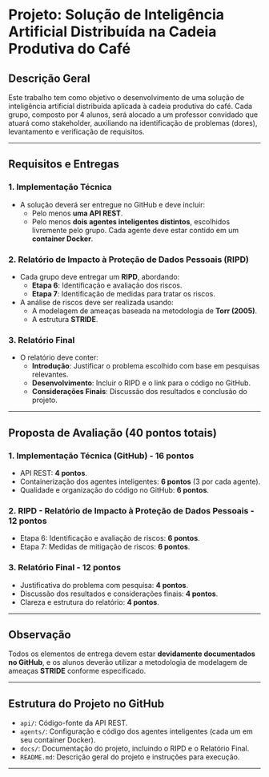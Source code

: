 # Projeto: Solução de Inteligência Artificial Distribuída na Cadeia Produtiva do Café

## Descrição Geral
Este trabalho tem como objetivo o desenvolvimento de uma solução de inteligência artificial distribuída aplicada à cadeia produtiva do café. Cada grupo, composto por 4 alunos, será alocado a um professor convidado que atuará como stakeholder, auxiliando na identificação de problemas (dores), levantamento e verificação de requisitos.

---

## Requisitos e Entregas

### 1. Implementação Técnica
- A solução deverá ser entregue no GitHub e deve incluir:
  - Pelo menos **uma API REST**.
  - Pelo menos **dois agentes inteligentes distintos**, escolhidos livremente pelo grupo. Cada agente deve estar contido em um **container Docker**.

### 2. Relatório de Impacto à Proteção de Dados Pessoais (RIPD)
- Cada grupo deve entregar um **RIPD**, abordando:
  - **Etapa 6**: Identificação e avaliação dos riscos.
  - **Etapa 7**: Identificação de medidas para tratar os riscos.
- A análise de riscos deve ser realizada usando:
  - A modelagem de ameaças baseada na metodologia de **Torr (2005)**.
  - A estrutura **STRIDE**.

### 3. Relatório Final
- O relatório deve conter:
  - **Introdução**: Justificar o problema escolhido com base em pesquisas relevantes.
  - **Desenvolvimento**: Incluir o RIPD e o link para o código no GitHub.
  - **Considerações Finais**: Discussão dos resultados e conclusão do projeto.

---

## Proposta de Avaliação (40 pontos totais)

### 1. Implementação Técnica (GitHub) - 16 pontos
- API REST: **4 pontos**.
- Containerização dos agentes inteligentes: **6 pontos** (3 por cada agente).
- Qualidade e organização do código no GitHub: **6 pontos**.

### 2. RIPD - Relatório de Impacto à Proteção de Dados Pessoais - 12 pontos
- Etapa 6: Identificação e avaliação de riscos: **6 pontos**.
- Etapa 7: Medidas de mitigação de riscos: **6 pontos**.

### 3. Relatório Final - 12 pontos
- Justificativa do problema com pesquisa: **4 pontos**.
- Discussão dos resultados e considerações finais: **4 pontos**.
- Clareza e estrutura do relatório: **4 pontos**.

---

## Observação
Todos os elementos de entrega devem estar **devidamente documentados no GitHub**, e os alunos deverão utilizar a metodologia de modelagem de ameaças **STRIDE** conforme especificado.

---

## Estrutura do Projeto no GitHub
- `api/`: Código-fonte da API REST.
- `agents/`: Configuração e código dos agentes inteligentes (cada um em seu container Docker).
- `docs/`: Documentação do projeto, incluindo o RIPD e o Relatório Final.
- `README.md`: Descrição geral do projeto e instruções para execução.

---
